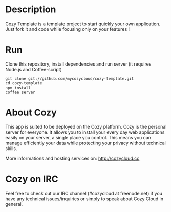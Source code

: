 # Description

Cozy Template is a template project to start quickly your own application. Just
fork it and code while focusing only on your features !

# Run

Clone this repository, install dependencies and run server (it requires Node.js
and Coffee-script)

    git clone git://github.com/mycozycloud/cozy-template.git
    cd cozy-template
    npm install
    coffee server

# About Cozy

This app is suited to be deployed on the Cozy platform. Cozy is the personal
server for everyone. It allows you to install your every day web applications
easily on your server, a single place you control. This means you can manage
efficiently your data while protecting your privacy without technical skills.

More informations and hosting services on:
http://cozycloud.cc

# Cozy on IRC
Feel free to check out our IRC channel (#cozycloud at freenode.net) if you have
any technical issues/inquiries or simply to speak about Cozy Cloud in general.